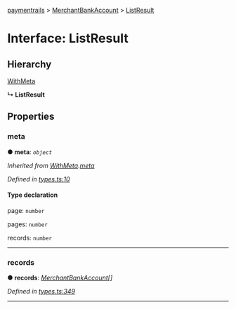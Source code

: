 [paymentrails](../README.md) > [MerchantBankAccount](../modules/merchantbankaccount.md) > [ListResult](../interfaces/merchantbankaccount.listresult.md)



# Interface: ListResult

## Hierarchy


 [WithMeta](serializer.withmeta.md)

**↳ ListResult**








## Properties
<a id="meta"></a>

###  meta

**●  meta**:  *`object`* 

*Inherited from [WithMeta](serializer.withmeta.md).[meta](serializer.withmeta.md#meta)*

*Defined in [types.ts:10](https://github.com/PaymentRails/javascript-sdk/blob/9b4ee77/lib/types.ts#L10)*


#### Type declaration




 page: `number`






 pages: `number`






 records: `number`







___

<a id="records-1"></a>

###  records

**●  records**:  *[MerchantBankAccount](merchantbankaccount.merchantbankaccount-1.md)[]* 

*Defined in [types.ts:349](https://github.com/PaymentRails/javascript-sdk/blob/9b4ee77/lib/types.ts#L349)*





___


